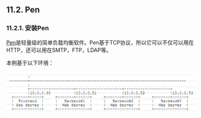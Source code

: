 ## 11.2. Pen

### 11.2.1. 安装Pen

[Pen](http://siag.nu/pen/)是轻量级的简单负载均衡软件。Pen基于TCP协议，所以它可以不仅可以用在HTTP，还可以用在SMTP，FTP，LDAP等。

本例基于以下环境：

![pen-environment](../Contents/pen-environment.png)













































